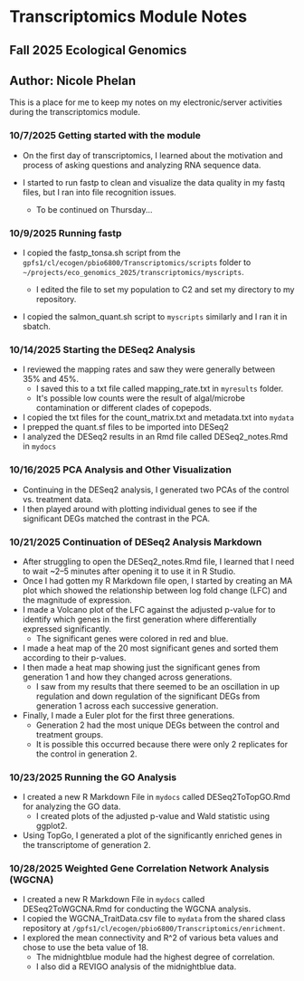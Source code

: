# Transcriptomics Module Notes

## Fall 2025 Ecological Genomics

## Author: Nicole Phelan

This is a place for me to keep my notes on my electronic/server activities during the transcriptomics module.

### 10/7/2025 Getting started with the module

-   On the first day of transcriptomics, I learned about the motivation and process of asking questions and analyzing RNA sequence data.

-   I started to run fastp to clean and visualize the data quality in my fastq files, but I ran into file recognition issues.

    -   To be continued on Thursday...

### 10/9/2025 Running fastp

-   I copied the fastp_tonsa.sh script from the `gpfs1/cl/ecogen/pbio6800/Transcriptomics/scripts` folder to `~/projects/eco_genomics_2025/transcriptomics/myscripts`.

    -   I edited the file to set my population to C2 and set my directory to my repository.

-   I copied the salmon_quant.sh script to `myscripts` similarly and I ran it in sbatch.

### 10/14/2025 Starting the DESeq2 Analysis

-   I reviewed the mapping rates and saw they were generally between 35% and 45%.
    -   I saved this to a txt file called mapping_rate.txt in `myresults` folder.
    -   It's possible low counts were the result of algal/microbe contamination or different clades of copepods.
-   I copied the txt files for the count_matrix.txt and metadata.txt into `mydata`
-   I prepped the quant.sf files to be imported into DESeq2
-   I analyzed the DESeq2 results in an Rmd file called DESeq2_notes.Rmd in `mydocs`

### 10/16/2025 PCA Analysis and Other Visualization

-   Continuing in the DESeq2 analysis, I generated two PCAs of the control vs. treatment data.
-   I then played around with plotting individual genes to see if the significant DEGs matched the contrast in the PCA.

### 10/21/2025 Continuation of DESeq2 Analysis Markdown

-   After struggling to open the DESeq2_notes.Rmd file, I learned that I need to wait ~2–5 minutes after opening it to use it in R Studio.
-   Once I had gotten my R Markdown file open, I started by creating an MA plot which showed the relationship between log fold change (LFC) and the magnitude of expression.
-   I made a Volcano plot of the LFC against the adjusted p-value for to identify which genes in the first generation where differentially expressed significantly.
    -   The significant genes were colored in red and blue.
-   I made a heat map of the 20 most significant genes and sorted them according to their p-values.
-   I then made a heat map showing just the significant genes from generation 1 and how they changed across generations.
    -   I saw from my results that there seemed to be an oscillation in up regulation and down regulation of the significant DEGs from generation 1 across each successive generation.
- Finally, I made a Euler plot for the first three generations.
    -   Generation 2 had the most unique DEGs between the control and treatment groups.
    -   It is possible this occurred because there were only 2 replicates for the control in generation 2.
    
### 10/23/2025 Running the GO Analysis

- I created a new R Markdown File in `mydocs` called DESeq2ToTopGO.Rmd for analyzing the GO data.
    -   I created plots of the adjusted p-value and Wald statistic using ggplot2.
- Using TopGo, I generated a plot of the significantly enriched genes in the transcriptome of generation 2.

### 10/28/2025 Weighted Gene Correlation Network Analysis (WGCNA)

- I created a new R Markdown File in `mydocs` called DESeq2ToWGCNA.Rmd for conducting the WGCNA analysis.
- I copied the WGCNA_TraitData.csv file to `mydata` from the shared class repository at `/gpfs1/cl/ecogen/pbio6800/Transcriptomics/enrichment`.
- I explored the mean connectivity and R^2 of various beta values and chose to use the beta value of 18.
    -   The midnightblue module had the highest degree of correlation.
    -   I also did a REVIGO analysis of the midnightblue data.